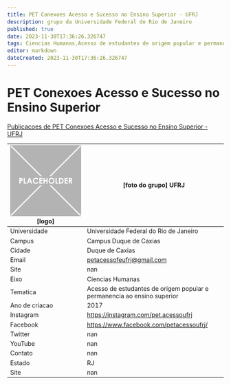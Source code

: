 ```yaml
---
title: PET Conexoes Acesso e Sucesso no Ensino Superior - UFRJ
description: grupo da Universidade Federal do Rio de Janeiro
published: true
date: 2023-11-30T17:36:26.326747
tags: Ciencias Humanas,Acesso de estudantes de origem popular e permanencia ao ensino superior
editor: markdown
dateCreated: 2023-11-30T17:36:26.326747
---
```


# PET Conexoes Acesso e Sucesso no Ensino Superior

[Publicacoes de PET Conexoes Acesso e Sucesso no Ensino Superior - UFRJ](/atividade/127PETConexoesAcessoeSucessonoEnsinoSuperiorUFRJ/feed.md)

| ![placeholder.png](/placeholder.png) [logo] | [foto do grupo] UFRJ         |
| ------------------------------------------- | ------------------------------------------------- |
| Universidade                                | Universidade Federal do Rio de Janeiro      |
| Campus                                      | Campus Duque de Caxias            |
| Cidade                                      | Duque de Caxias             |
| Email                                       | petacessofeufrj@gmail.com             |
| Site                                        | nan              |
| Eixo                                        | Ciencias Humanas              |
| Tematica                                    | Acesso de estudantes de origem popular e permanencia ao ensino superior          |
| Ano de criacao                              | 2017        |
| Instagram                                   | https://instagram.com/pet.acessoufrj         |
| Facebook                                    | https://www.facebook.com/petacessoufrj/          |
| Twitter                                     | nan           |
| YouTube                                     | nan           |
| Contato                                     | nan         |
| Estado                                      |  RJ            |
| Site                                        | nan |
